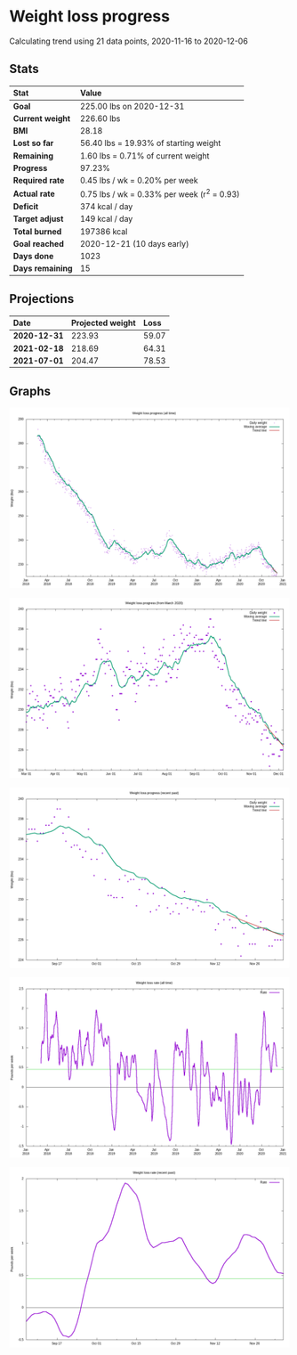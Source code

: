 # Weight loss progress

Calculating trend using 21 data points, 2020-11-16 to 2020-12-06

## Stats

Stat|Value
:-|:-
**Goal**|225.00 lbs on 2020-12-31
**Current weight**|226.60 lbs
**BMI**|28.18
**Lost so far**|56.40 lbs = 19.93% of starting weight
**Remaining**|1.60 lbs =  0.71% of current  weight
**Progress**|97.23%
**Required rate**|0.45 lbs / wk = 0.20% per week
**Actual rate**|0.75 lbs / wk = 0.33% per week  (r<sup>2</sup> = 0.93)
**Deficit**|374 kcal / day
**Target adjust**|149 kcal / day
**Total burned**|197386 kcal
**Goal reached**|2020-12-21 (10 days early)
**Days done**|1023
**Days remaining**|15

## Projections

Date|Projected weight|Loss
:-|:-|:-
**2020-12-31**|223.93|59.07
**2021-02-18**|218.69|64.31
**2021-07-01**|204.47|78.53

## Graphs

![](weight-graph-alltime.png)

![](weight-graph-covid.png)

![](weight-graph-recent.png)

![](rate-graph-alltime.png)

![](rate-graph-recent.png)
